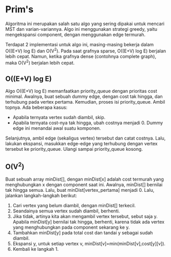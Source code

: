 # Prim's

Algoritma ini merupakan salah satu algo yang sering dipakai untuk mencari MST dan varian-variannya. Algo ini menggunakan strategi greedy, yaitu mengekspansi component, dengan menggunakan edge termurah.

Terdapat 2 implementasi untuk algo ini, masing-masing bekerja dalam O((E+V) log E) dan O(V<sup>2</sup>). Pada saat grafnya sparse, O((E+V) log E) berjalan lebih cepat. Namun, ketika grafnya dense (contohnya complete graph), maka O(V<sup>2</sup>) berjalan lebih cepat. 

## O((E+V) log E)

Algo O((E+V) log E) memanfaatkan priority_queue dengan prioritas cost minimal. Awalnya, buat sebuah dummy edge, dengan cost tak hingga, dan terhubung pada vertex pertama. Kemudian, proses isi priority_queue. Ambil topnya. Ada beberapa kasus:

- Apabila ternyata vertex sudah diambil, skip.
- Apabila ternyata cost-nya tak hingga, ubah costnya menjadi 0. Dummy edge ini menandai awal suatu komponen. 

Selanjutnya, ambil edge (sekaligus vertex) tersebut dan catat costnya. Lalu, lakukan ekspansi, masukkan edge-edge yang terhubung dengan vertex tersebut ke priority_queue. Ulangi sampai priority_queue kosong.

## O(V<sup>2</sup>)

Buat sebuah array minDist[], dengan minDist[x] adalah cost termurah yang menghubungkan x dengan component saat ini. Awalnya, minDist[] bernilai tak hingga semua. Lalu, buat minDist[vertex_pertama] menjadi 0. Lalu, jalankan langkah-langkah berikut:

1. Cari vertex yang belum diambil, dengan minDist[] terkecil.
2. Seandainya semua vertex sudah diambil, berhenti.
3. Jika tidak, artinya kita akan mengambil vertex tersebut, sebut saja y. Apabila minDist[y] bernilai tak hingga, berhenti, karena tidak ada vertex yang menghubungkan pada component sekarang ke y. 
4. Tambahkan minDist[y] pada total cost dan tandai y sebagai sudah diambil.
5. Ekspansi y, untuk setiap vertex v, minDist[v]=min(minDist[v],cost[y][v]).
6. Kembali ke langkah 1.